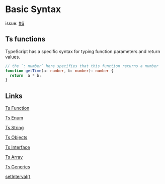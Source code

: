 # Basic Syntax

issue: [#6](https://github.com/ConnecMent/bank/issues/6)

## Ts functions

TypeScript has a specific syntax for typing function parameters and return values.

```ts
// the `: number` here specifies that this function returns a number
function getTime(a: number, b: number): number {
  return  a * b;
}
```

## Links

[Ts Function](https://www.w3schools.com/typescript/typescript_functions.php)

[Ts Enum](https://www.typescriptlang.org/docs/handbook/enums.html)

[Ts String](https://www.tutorialspoint.com/typescript/typescript_strings.htm)

[Ts Objects](https://www.typescriptlang.org/docs/handbook/2/objects.html)

[Ts Interface](https://www.typescriptlang.org/docs/handbook/interfaces.html)

[Ts Array](https://www.w3schools.com/typescript/typescript_arrays.php)

[Ts Generics](https://www.typescriptlang.org/docs/handbook/2/generics.html)

[setInterval()](https://developer.mozilla.org/en-US/docs/Web/API/setInterval)
